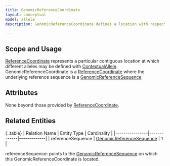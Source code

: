 ```yaml
---
title: GenomicReferenceCoordinate
layout: conceptual
model: allele
description: GenomicReferenceCoordinate defines a location with respect to a <a href="../reference_sequence/genomic_reference_sequence.html">GenomicReferenceSequence</a>.  

---
```


Scope and Usage
---------------

[ReferenceCoordinate](reference_coordinate.html) represents a particular contiguous location at which different alleles may be defined with [ContextualAllele](contextual_allele.html).  GenomicReferenceCoordinate is a [ReferenceCoordinate](reference_coordinate.html) where the underlying reference sequence is a [GenomicReferenceSequence](../reference_sequence/genomic_reference_sequence.html)

Attributes 
----------

None beyond those provided by [ReferenceCoordinate](reference_coordinate.html).

Related Entities
----------------

{:.table}
|  Relation Name | Entity Type | Cardinality |
|----------------|-------------|-------------|
| referenceSequence | [GenomicReferenceSequence](../reference_sequence/genomic_reference_sequence.html) | 1 |

referenceSequence: points to the [GenomicReferenceSequence](../reference_sequence/genomic_reference_sequence.html)  on which this GenomicReferenceCoordinate is located.
